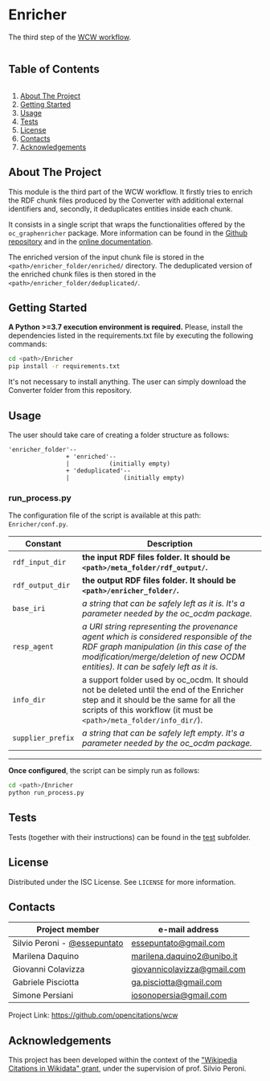 # Enricher
The third step of the [WCW workflow](https://github.com/opencitations/wcw).

<summary><h2 style="display: inline-block">Table of Contents</h2></summary>
<ol>
    <li><a href="#about-the-project">About The Project</a></li>
    <li><a href="#getting-started">Getting Started</a></li>
    <li><a href="#usage">Usage</a></li>
    <li><a href="#tests">Tests</a></li>
    <li><a href="#license">License</a></li>
    <li><a href="#contacts">Contacts</a></li>
    <li><a href="#acknowledgements">Acknowledgements</a></li>
</ol>

## About The Project
This module is the third part of the WCW workflow. It firstly tries to enrich the RDF chunk files produced by the Converter with additional external identifiers and, secondly, it deduplicates entities inside each chunk. 

It consists in a single script that wraps the functionalities offered by the `oc_graphenricher`
package. More information can be found in the [Github repository](https://github.com/opencitations/oc_graphenricher) and in the [online documentation](https://oc-graphenricher.readthedocs.io/en/latest/).

The enriched version of the input chunk file is stored in the `<path>/enricher_folder/enriched/` directory. The deduplicated version of the enriched chunk files is then stored in the `<path>/enricher_folder/deduplicated/`.

## Getting Started
**A Python >=3.7 execution environment is required.** Please, install the dependencies listed
in the requirements.txt file by executing the following commands:
```bash
cd <path>/Enricher
pip install -r requirements.txt
```

It's not necessary to install anything. The user can simply download the Converter folder from this 
repository.

## Usage
The user should take care of creating a folder structure as follows:
```
'enricher_folder'--
                + 'enriched'--
                |           (initially empty)
                + 'deduplicated'--
                |               (initially empty)
```

### run_process.py
The configuration file of the script is available at this path: `Enricher/conf.py`.

| Constant | Description |
|---|---|
| `rdf_input_dir` | **the input RDF files folder. It should be `<path>/meta_folder/rdf_output/`.** |
| `rdf_output_dir` | **the output RDF files folder. It should be `<path>/enricher_folder/`.**
| `base_iri` | _a string that can be safely left as it is. It's a parameter needed by the oc_ocdm package._ |
| `resp_agent` | _a URI string representing the provenance agent which is considered responsible of the RDF graph manipulation (in this case of the modification/merge/deletion of new OCDM entities). It can be safely left as it is._ |
| `info_dir` | a support folder used by oc_ocdm. It should not be deleted until the end of the Enricher step and it should be the same for all the scripts of this workflow (it must be `<path>/meta_folder/info_dir/`).  |
| `supplier_prefix` | _a string that can be safely left empty. It's a parameter needed by the oc_ocdm package._ |

---

**Once configured**, the script can be simply run as follows:
```bash
cd <path>/Enricher
python run_process.py
```

## Tests
Tests (together with their instructions) can be found in the [test](test) subfolder.

## License
Distributed under the ISC License. See `LICENSE` for more information.

## Contacts
|Project member |e-mail address |
|---|---|
| Silvio Peroni - [@essepuntato](https://twitter.com/essepuntato) | essepuntato@gmail.com |
| Marilena Daquino | marilena.daquino2@unibo.it |
| Giovanni Colavizza | giovannicolavizza@gmail.com |
| Gabriele Pisciotta | ga.pisciotta@gmail.com |
| Simone Persiani | iosonopersia@gmail.com |

Project Link: https://github.com/opencitations/wcw

## Acknowledgements
This project has been developed within the context of the ["Wikipedia Citations in Wikidata" grant](https://meta.wikimedia.org/wiki/Wikicite/grant/Wikipedia_Citations_in_Wikidata), 
under the supervision of prof. Silvio Peroni.
